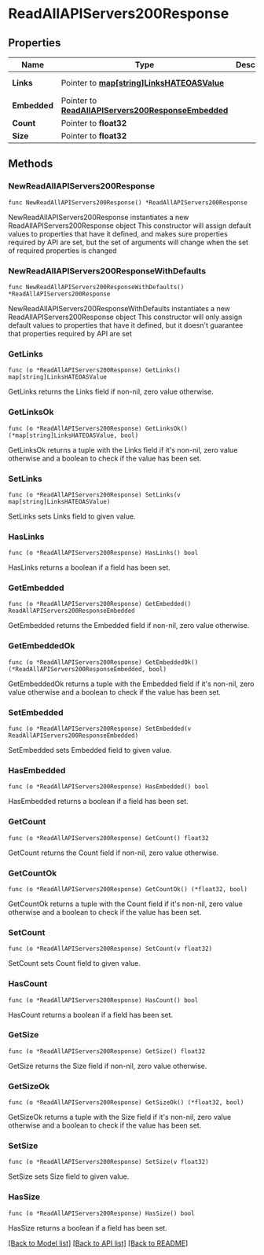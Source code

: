 # ReadAllAPIServers200Response

## Properties

Name | Type | Description | Notes
------------ | ------------- | ------------- | -------------
**Links** | Pointer to [**map[string]LinksHATEOASValue**](LinksHATEOASValue.md) |  | [optional] [readonly] 
**Embedded** | Pointer to [**ReadAllAPIServers200ResponseEmbedded**](ReadAllAPIServers200ResponseEmbedded.md) |  | [optional] 
**Count** | Pointer to **float32** |  | [optional] 
**Size** | Pointer to **float32** |  | [optional] 

## Methods

### NewReadAllAPIServers200Response

`func NewReadAllAPIServers200Response() *ReadAllAPIServers200Response`

NewReadAllAPIServers200Response instantiates a new ReadAllAPIServers200Response object
This constructor will assign default values to properties that have it defined,
and makes sure properties required by API are set, but the set of arguments
will change when the set of required properties is changed

### NewReadAllAPIServers200ResponseWithDefaults

`func NewReadAllAPIServers200ResponseWithDefaults() *ReadAllAPIServers200Response`

NewReadAllAPIServers200ResponseWithDefaults instantiates a new ReadAllAPIServers200Response object
This constructor will only assign default values to properties that have it defined,
but it doesn't guarantee that properties required by API are set

### GetLinks

`func (o *ReadAllAPIServers200Response) GetLinks() map[string]LinksHATEOASValue`

GetLinks returns the Links field if non-nil, zero value otherwise.

### GetLinksOk

`func (o *ReadAllAPIServers200Response) GetLinksOk() (*map[string]LinksHATEOASValue, bool)`

GetLinksOk returns a tuple with the Links field if it's non-nil, zero value otherwise
and a boolean to check if the value has been set.

### SetLinks

`func (o *ReadAllAPIServers200Response) SetLinks(v map[string]LinksHATEOASValue)`

SetLinks sets Links field to given value.

### HasLinks

`func (o *ReadAllAPIServers200Response) HasLinks() bool`

HasLinks returns a boolean if a field has been set.

### GetEmbedded

`func (o *ReadAllAPIServers200Response) GetEmbedded() ReadAllAPIServers200ResponseEmbedded`

GetEmbedded returns the Embedded field if non-nil, zero value otherwise.

### GetEmbeddedOk

`func (o *ReadAllAPIServers200Response) GetEmbeddedOk() (*ReadAllAPIServers200ResponseEmbedded, bool)`

GetEmbeddedOk returns a tuple with the Embedded field if it's non-nil, zero value otherwise
and a boolean to check if the value has been set.

### SetEmbedded

`func (o *ReadAllAPIServers200Response) SetEmbedded(v ReadAllAPIServers200ResponseEmbedded)`

SetEmbedded sets Embedded field to given value.

### HasEmbedded

`func (o *ReadAllAPIServers200Response) HasEmbedded() bool`

HasEmbedded returns a boolean if a field has been set.

### GetCount

`func (o *ReadAllAPIServers200Response) GetCount() float32`

GetCount returns the Count field if non-nil, zero value otherwise.

### GetCountOk

`func (o *ReadAllAPIServers200Response) GetCountOk() (*float32, bool)`

GetCountOk returns a tuple with the Count field if it's non-nil, zero value otherwise
and a boolean to check if the value has been set.

### SetCount

`func (o *ReadAllAPIServers200Response) SetCount(v float32)`

SetCount sets Count field to given value.

### HasCount

`func (o *ReadAllAPIServers200Response) HasCount() bool`

HasCount returns a boolean if a field has been set.

### GetSize

`func (o *ReadAllAPIServers200Response) GetSize() float32`

GetSize returns the Size field if non-nil, zero value otherwise.

### GetSizeOk

`func (o *ReadAllAPIServers200Response) GetSizeOk() (*float32, bool)`

GetSizeOk returns a tuple with the Size field if it's non-nil, zero value otherwise
and a boolean to check if the value has been set.

### SetSize

`func (o *ReadAllAPIServers200Response) SetSize(v float32)`

SetSize sets Size field to given value.

### HasSize

`func (o *ReadAllAPIServers200Response) HasSize() bool`

HasSize returns a boolean if a field has been set.


[[Back to Model list]](../README.md#documentation-for-models) [[Back to API list]](../README.md#documentation-for-api-endpoints) [[Back to README]](../README.md)


